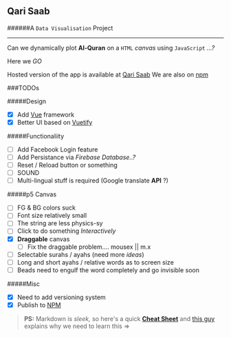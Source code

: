 ## Qari Saab

######A `Data Visualisation` Project

---

Can we dynamically plot **Al-Quran** on a `HTML` _canvas_ using `JavaScript` _...?_

Here we _GO_

Hosted version of the app is available at [Qari Saab][hostedlink]
We are also on [npm][npmqarisaab]

###TODOs

#####Design

- [x] Add [Vue][vuelink] framework
- [x] Better UI based on [Vuetify][vuetifylink]

#####Functionaliity

- [ ] Add Facebook Login feature
- [ ] Add Persistance via _Firebase Database..?_
- [ ] Reset / Reload button or something
- [ ] SOUND
- [ ] Multi-lingual stuff is required (Google translate **API** ?)

#####p5 Canvas

- [ ] FG & BG colors suck
- [ ] Font size relatively small
- [ ] The string are less physics-sy
- [ ] Click to do something _Interactively_
- [x] **Draggable** canvas
  - [ ] Fix the draggable problem.... mousex || m.x
- [ ] Selectable surahs / ayahs (need more _ideas_)
- [ ] Long and short ayahs / relative words as to screen size
- [ ] Beads need to engulf the word completely and go invisible soon

#####Misc

- [x] Need to add versioning system
- [x] Publish to [NPM][npmqarisaab]

> **PS:** Markdown is _sleek,_ so here's a quick [**Cheat Sheet**](https://github.com/adam-p/markdown-here/wiki/Markdown-Cheatsheet) and [this guy](https://www.toptal.com/web/markdown-the-writing-tool-for-software-developers) explains why we need to learn this =>

[hostedlink]: https://qarisaab.surge.sh
[vuelink]: https://github.com/vuejs/vue
[vuetifylink]: https://github.com/vuetifyjs/vuetify
[npmqarisaab]: https://www.npmjs.com/package/qarisaab
